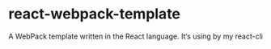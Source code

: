 # react-webpack-template
A WebPack template written in the React language. It‘s using by my react-cli
